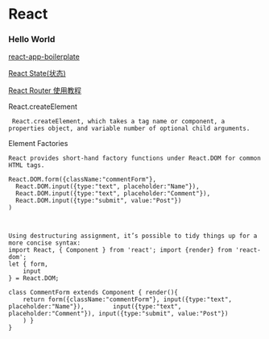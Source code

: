 # React
### Hello World

[react-app-boilerplate](https://github.com/pro-react/react-app-boilerplate)

[React State(状态)](http://www.runoob.com/react/react-state.html)


[React Router 使用教程](http://www.ruanyifeng.com/blog/2016/05/react_router.html?utm_source=tool.lu)

React.createElement

	 React.createElement, which takes a tag name or component, a properties object, and variable number of optional child arguments.
	 
Element Factories
	
	React provides short-hand factory functions under React.DOM for common HTML tags.
	
	React.DOM.form({className:"commentForm"},	  React.DOM.input({type:"text", placeholder:"Name"}),	  React.DOM.input({type:"text", placeholder:"Comment"}),	  React.DOM.input({type:"submit", value:"Post"})	)	 
	
	Using destructuring assignment, it’s possible to tidy things up for a more concise syntax:	import React, { Component } from 'react'; import {render} from 'react-dom';	let { form,  		input	} = React.DOM;	class CommentForm extends Component { render(){		return form({className:"commentForm"}, input({type:"text", placeholder:"Name"}), 		input({type:"text", placeholder:"Comment"}), input({type:"submit", value:"Post"})		) }	}